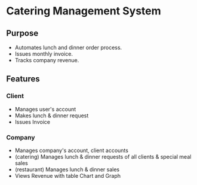 # Catering Management System

## Purpose
- Automates lunch and dinner order process.
- Issues monthly invoice.
- Tracks company revenue.

## Features
### Client
- Manages user's account
- Makes lunch & dinner request
- Issues Invoice

### Company
- Manages company's account, client accounts
- (catering) Manages lunch & dinner requests of all clients & special meal sales
- (restaurant) Manages lunch & dinner sales 
- Views Revenue with table Chart and Graph
